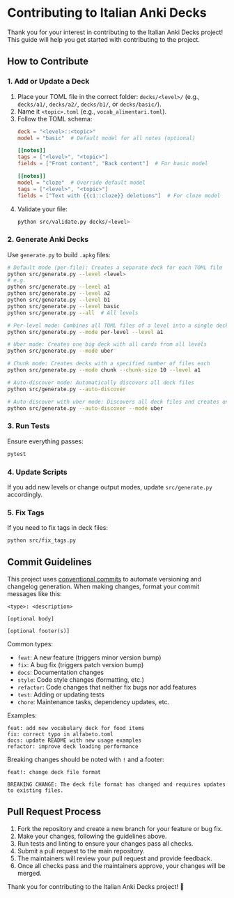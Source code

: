 # Contributing to Italian Anki Decks

Thank you for your interest in contributing to the Italian Anki Decks project! This guide will help you get started with contributing to the project.

## How to Contribute

### 1. Add or Update a Deck

1. Place your TOML file in the correct folder: `decks/<level>/` (e.g., `decks/a1/`, `decks/a2/`, `decks/b1/`, or `decks/basic/`).
2. Name it `<topic>.toml` (e.g., `vocab_alimentari.toml`).
3. Follow the TOML schema:
   ```toml
   deck = "<level>::<topic>"
   model = "basic"  # Default model for all notes (optional)

   [[notes]]
   tags = ["<level>", "<topic>"]
   fields = ["Front content", "Back content"]  # For basic model

   [[notes]]
   model = "cloze"  # Override default model
   tags = ["<level>", "<topic>"]
   fields = ["Text with {{c1::cloze}} deletions"]  # For cloze model
   ```
4. Validate your file:
   ```bash
   python src/validate.py decks/<level>
   ```

### 2. Generate Anki Decks

Use `generate.py` to build `.apkg` files:
```bash
# Default mode (per-file): Creates a separate deck for each TOML file
python src/generate.py --level <level>
# e.g.
python src/generate.py --level a1
python src/generate.py --level a2
python src/generate.py --level b1
python src/generate.py --level basic
python src/generate.py --all  # All levels

# Per-level mode: Combines all TOML files of a level into a single deck
python src/generate.py --mode per-level --level a1

# Uber mode: Creates one big deck with all cards from all levels
python src/generate.py --mode uber

# Chunk mode: Creates decks with a specified number of files each
python src/generate.py --mode chunk --chunk-size 10 --level a1

# Auto-discover mode: Automatically discovers all deck files
python src/generate.py --auto-discover

# Auto-discover with uber mode: Discovers all deck files and creates one big deck
python src/generate.py --auto-discover --mode uber
```

### 3. Run Tests

Ensure everything passes:
```bash
pytest
```

### 4. Update Scripts

If you add new levels or change output modes, update `src/generate.py` accordingly.

### 5. Fix Tags

If you need to fix tags in deck files:
```bash
python src/fix_tags.py
```

## Commit Guidelines

This project uses [conventional commits](https://www.conventionalcommits.org/) to automate versioning and changelog generation. When making changes, format your commit messages like this:

```
<type>: <description>

[optional body]

[optional footer(s)]
```

Common types:
- `feat`: A new feature (triggers minor version bump)
- `fix`: A bug fix (triggers patch version bump)
- `docs`: Documentation changes
- `style`: Code style changes (formatting, etc.)
- `refactor`: Code changes that neither fix bugs nor add features
- `test`: Adding or updating tests
- `chore`: Maintenance tasks, dependency updates, etc.

Examples:
```
feat: add new vocabulary deck for food items
fix: correct typo in alfabeto.toml
docs: update README with new usage examples
refactor: improve deck loading performance
```

Breaking changes should be noted with `!` and a footer:
```
feat!: change deck file format

BREAKING CHANGE: The deck file format has changed and requires updates to existing files.
```

## Pull Request Process

1. Fork the repository and create a new branch for your feature or bug fix.
2. Make your changes, following the guidelines above.
3. Run tests and linting to ensure your changes pass all checks.
4. Submit a pull request to the main repository.
5. The maintainers will review your pull request and provide feedback.
6. Once all checks pass and the maintainers approve, your changes will be merged.

Thank you for contributing to the Italian Anki Decks project! 🎉